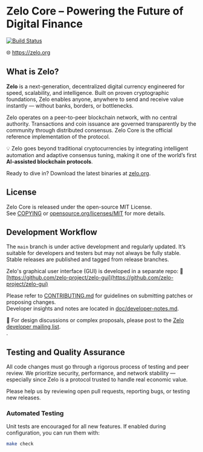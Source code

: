 Zelo Core – Powering the Future of Digital Finance
==================================================

[![Build Status](https://travis-ci.org/zelo-project/zelo.svg?branch=main)](https://travis-ci.org/zelo-project/zelo)

🌐 https://zelo.org

What is Zelo?
-------------

**Zelo** is a next-generation, decentralized digital currency engineered for speed, scalability, and intelligence. Built on proven cryptographic foundations, Zelo enables anyone, anywhere to send and receive value instantly — without banks, borders, or bottlenecks.

Zelo operates on a peer-to-peer blockchain network, with no central authority. Transactions and coin issuance are governed transparently by the community through distributed consensus. Zelo Core is the official reference implementation of the protocol.

💡 Zelo goes beyond traditional cryptocurrencies by integrating intelligent automation and adaptive consensus tuning, making it one of the world’s first **AI-assisted blockchain protocols**.

Ready to dive in? Download the latest binaries at [zelo.org](https://zelo.org).

License
-------

Zelo Core is released under the open-source MIT License.  
See [COPYING](COPYING) or [opensource.org/licenses/MIT](https://opensource.org/licenses/MIT) for more details.

Development Workflow
--------------------

The `main` branch is under active development and regularly updated. It’s suitable for developers and testers but may not always be fully stable. Stable releases are published and tagged from release branches.

Zelo's graphical user interface (GUI) is developed in a separate repo:
🔗 [https://github.com/zelo-project/zelo-gui](https://github.com/zelo-project/zelo-gui)

Please refer to [CONTRIBUTING.md](CONTRIBUTING.md) for guidelines on submitting patches or proposing changes.  
Developer insights and notes are located in [doc/developer-notes.md](doc/developer-notes.md).

🧠 For design discussions or complex proposals, please post to the [Zelo developer mailing list](https://groups.google.com/forum/#!forum/zelo-dev).  
.

Testing and Quality Assurance
-----------------------------

All code changes must go through a rigorous process of testing and peer review. We prioritize security, performance, and network stability — especially since Zelo is a protocol trusted to handle real economic value.

Please help us by reviewing open pull requests, reporting bugs, or testing new releases.

### Automated Testing

Unit tests are encouraged for all new features. If enabled during configuration, you can run them with:

```bash
make check
